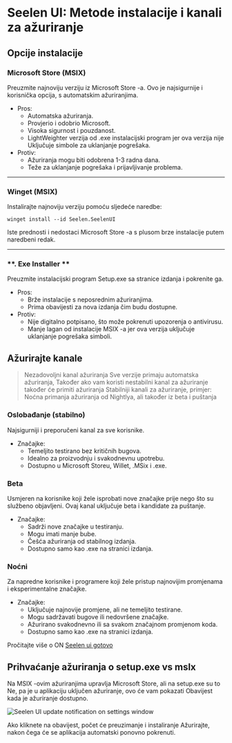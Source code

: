 # **Seelen UI: Metode instalacije i kanali za ažuriranje**

## **Opcije instalacije**

### **Microsoft Store (MSIX)**

Preuzmite najnoviju verziju iz Microsoft Store -a. Ovo je najsigurnije
 i korisnička opcija, s automatskim ažuriranjima.

*   Pros:
    *   Automatska ažuriranja.
    *   Provjerio i odobrio Microsoft.
    *   Visoka sigurnost i pouzdanost.
    *   LightWeighter verzija od .exe instalacijski program jer ova verzija nije
         Uključuje simbole za uklanjanje pogrešaka.
*   Protiv:
    *   Ažuriranja mogu biti odobrena 1-3 radna dana.
    *   Teže za uklanjanje pogrešaka i prijavljivanje problema.

***

### **Winget (MSIX)**

Instalirajte najnoviju verziju pomoću sljedeće naredbe:

```pwsh
winget install --id Seelen.SeelenUI
```

Iste prednosti i nedostaci Microsoft Store -a s plusom brze instalacije putem
 naredbeni redak.

***

### \*\*. Exe Installer \*\*

Preuzmite instalacijski program Setup.exe sa stranice izdanja i pokrenite ga.

*   Pros:
    *   Brže instalacije s neposrednim ažuriranjima.
    *   Prima obavijesti za nova izdanja čim budu dostupne.
*   Protiv:
    *   Nije digitalno potpisano, što može pokrenuti upozorenja o antivirusu.
    *   Manje lagan od instalacije MSIX -a jer ova verzija uključuje uklanjanje pogrešaka
         simboli.

## **Ažurirajte kanale**

> Nezadovoljni kanal ažuriranja Sve verzije primaju automatska ažuriranja,
>  Također ako vam koristi nestabilni kanal za ažuriranje također će primiti ažuriranja
>  Stabilniji kanali za ažuriranje, primjer: Noćna primanja ažuriranja od Nightlya, ali
>  također iz beta i puštanja

### **Oslobađanje (stabilno)**

Najsigurniji i preporučeni kanal za sve korisnike.

*   Značajke:
    *   Temeljito testirano bez kritičnih bugova.
    *   Idealno za proizvodnju i svakodnevnu upotrebu.
    *   Dostupno u Microsoft Storeu, Willet, .MSix i .exe.

### **Beta**

Usmjeren na korisnike koji žele isprobati nove značajke prije nego što su službeno objavljeni.
 Ovaj kanal uključuje beta i kandidate za puštanje.

*   Značajke:
    *   Sadrži nove značajke u testiranju.
    *   Mogu imati manje bube.
    *   Češća ažuriranja od stabilnog izdanja.
    *   Dostupno samo kao .exe na stranici izdanja.

### **Noćni**

Za napredne korisnike i programere koji žele pristup najnovijim promjenama i
 eksperimentalne značajke.

*   Značajke:
    *   Uključuje najnovije promjene, ali ne temeljito testirane.
    *   Mogu sadržavati bugove ili nedovršene značajke.
    *   Ažurirano svakodnevno ili sa svakom značajnom promjenom koda.
    *   Dostupno samo kao .exe na stranici izdanja.

Pročitajte više o ON [Seelen ui gotovo](./nightly.md)

## **Prihvaćanje ažuriranja o setup.exe vs msIx**

Na MSIX -ovim ažuriranjima upravlja Microsoft Store, ali na setup.exe su to
 Ne, pa je u aplikaciju uključen ažuriranje, ovo će vam pokazati
 Obavijest kada je ažuriranje dostupno.

![Seelen UI update notification on settings window](https://github.com/Seelen-Inc/slu-blog/blob/master/blog/seelen-ui-distribution-channels/image.png?raw=true)

Ako kliknete na obavijest, počet će preuzimanje i instaliranje
 Ažurirajte, nakon čega će se aplikacija automatski ponovno pokrenuti.
